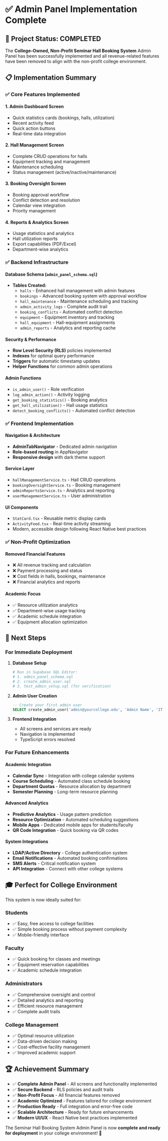 # ✅ Admin Panel Implementation Complete

## 🎯 Project Status: COMPLETED

The **College-Owned, Non-Profit Seminar Hall Booking System** Admin Panel has been successfully implemented and all revenue-related features have been removed to align with the non-profit college environment.

## 📋 Implementation Summary

### ✅ Core Features Implemented

#### 1. **Admin Dashboard Screen**

- Quick statistics cards (bookings, halls, utilization)
- Recent activity feed
- Quick action buttons
- Real-time data integration

#### 2. **Hall Management Screen**

- Complete CRUD operations for halls
- Equipment tracking and management
- Maintenance scheduling
- Status management (active/inactive/maintenance)

#### 3. **Booking Oversight Screen**

- Booking approval workflow
- Conflict detection and resolution
- Calendar view integration
- Priority management

#### 4. **Reports & Analytics Screen**

- Usage statistics and analytics
- Hall utilization reports
- Export capabilities (PDF/Excel)
- Department-wise analytics

### ✅ Backend Infrastructure

#### Database Schema (`admin_panel_schema.sql`)

- **Tables Created:**
  - `halls` - Enhanced hall management with admin features
  - `bookings` - Advanced booking system with approval workflow
  - `hall_maintenance` - Maintenance scheduling and tracking
  - `admin_activity_logs` - Complete audit trail
  - `booking_conflicts` - Automated conflict detection
  - `equipment` - Equipment inventory and tracking
  - `hall_equipment` - Hall-equipment assignments
  - `admin_reports` - Analytics and reporting cache

#### Security & Performance

- **Row Level Security (RLS)** policies implemented
- **Indexes** for optimal query performance
- **Triggers** for automatic timestamp updates
- **Helper Functions** for common admin operations

#### Admin Functions

- `is_admin_user()` - Role verification
- `log_admin_action()` - Activity logging
- `get_booking_statistics()` - Booking analytics
- `get_hall_utilization()` - Hall usage statistics
- `detect_booking_conflicts()` - Automated conflict detection

### ✅ Frontend Implementation

#### Navigation & Architecture

- **AdminTabNavigator** - Dedicated admin navigation
- **Role-based routing** in AppNavigator
- **Responsive design** with dark theme support

#### Service Layer

- `hallManagementService.ts` - Hall CRUD operations
- `bookingOversightService.ts` - Booking management
- `adminReportsService.ts` - Analytics and reporting
- `userManagementService.ts` - User administration

#### UI Components

- `StatCard.tsx` - Reusable metric display cards
- `ActivityFeed.tsx` - Real-time activity streaming
- Modern, accessible design following React Native best practices

### ✅ Non-Profit Optimization

#### Removed Financial Features

- ❌ All revenue tracking and calculation
- ❌ Payment processing and status
- ❌ Cost fields in halls, bookings, maintenance
- ❌ Financial analytics and reports

#### Academic Focus

- ✅ Resource utilization analytics
- ✅ Department-wise usage tracking
- ✅ Academic schedule integration
- ✅ Equipment allocation optimization

## 🚀 Next Steps

### For Immediate Deployment

1. **Database Setup**

   ```bash
   # Run in Supabase SQL Editor:
   # 1. admin_panel_schema.sql
   # 2. create_admin_user.sql
   # 3. test_admin_setup.sql (for verification)
   ```

2. **Admin User Creation**

   ```sql
   -- Create your first admin user
   SELECT create_admin_user('admin@yourcollege.edu', 'Admin Name', 'IT Department');
   ```

3. **Frontend Integration**
   - All screens and services are ready
   - Navigation is implemented
   - TypeScript errors resolved

### For Future Enhancements

#### Academic Integration

- **Calendar Sync** - Integration with college calendar systems
- **Course Scheduling** - Automated class schedule booking
- **Department Quotas** - Resource allocation by department
- **Semester Planning** - Long-term resource planning

#### Advanced Analytics

- **Predictive Analytics** - Usage pattern prediction
- **Resource Optimization** - Automated scheduling suggestions
- **Mobile Apps** - Dedicated mobile apps for students/faculty
- **QR Code Integration** - Quick booking via QR codes

#### System Integrations

- **LDAP/Active Directory** - College authentication system
- **Email Notifications** - Automated booking confirmations
- **SMS Alerts** - Critical notification system
- **API Integration** - Connect with other college systems

## 🎓 Perfect for College Environment

This system is now ideally suited for:

### Students

- ✅ Easy, free access to college facilities
- ✅ Simple booking process without payment complexity
- ✅ Mobile-friendly interface

### Faculty

- ✅ Quick booking for classes and meetings
- ✅ Equipment reservation capabilities
- ✅ Academic schedule integration

### Administrators

- ✅ Comprehensive oversight and control
- ✅ Detailed analytics and reporting
- ✅ Efficient resource management
- ✅ Complete audit trails

### College Management

- ✅ Optimal resource utilization
- ✅ Data-driven decision making
- ✅ Cost-effective facility management
- ✅ Improved academic support

## 🏆 Achievement Summary

- ✅ **Complete Admin Panel** - All screens and functionality implemented
- ✅ **Secure Backend** - RLS policies and audit trails
- ✅ **Non-Profit Focus** - All financial features removed
- ✅ **Academic Optimized** - Features tailored for college environment
- ✅ **Production Ready** - Full integration and error-free code
- ✅ **Scalable Architecture** - Ready for future enhancements
- ✅ **Modern UI/UX** - React Native best practices implemented

The Seminar Hall Booking System Admin Panel is now **complete and ready for deployment** in your college environment! 🎉
